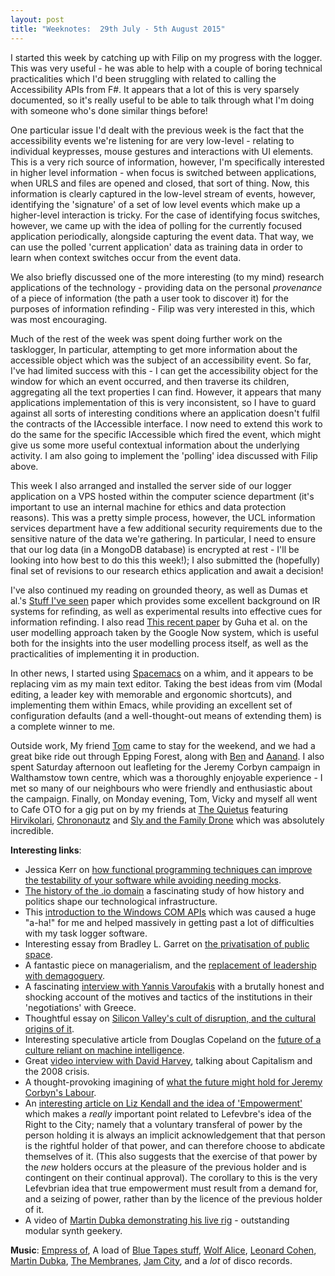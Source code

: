 ```yaml
---
layout: post
title: "Weeknotes:  29th July - 5th August 2015"
---
```


I started this week by catching up with Filip on my progress with the logger. This was very useful - he was able to help with a couple of boring technical practicalities which I'd been struggling with related to calling the Accessibility APIs from F#. It appears that a lot of this is very sparsely documented, so it's really useful to be able to talk through what I'm doing with someone who's done similar things before!

One particular issue I'd dealt with the previous week is the fact that the accessibility events we're listening for are very low-level - relating to individual keypresses, mouse gestures and interactions with UI elements. This is a very rich source of information, however, I'm specifically interested in higher level information - when focus is switched between applications, when URLS and files are opened and closed, that sort of thing. Now, this information is clearly captured in the low-level stream of events, however, identifying the 'signature' of a set of low level events which make up a higher-level interaction is tricky. For the case of identifying focus switches, however, we came up with the idea of polling for the currently focused application periodically, alongside capturing the event data. That way, we can use the polled 'current application' data as training data in order to learn when context switches occur from the event data.

We also briefly discussed one of the more interesting (to my mind) research applications of the technology - providing data on the personal *provenance* of a piece of information (the path a user took to discover it) for the purposes of information refinding - Filip was very interested in this, which was most encouraging.

Much of the rest of the week was spent doing further work on the tasklogger, In particular, attempting to get more information about the accessible object which was the subject of an accessibility event. So far, I've had limited success with this - I can get the accessibility object for the window for which an event occurred, and then traverse its children, aggregating all the text properties I can find. However, it appears that many applications implementation of this is very inconsistent, so I have to guard against all sorts of interesting conditions where an application doesn't fulfil the contracts of the IAccessible interface. I now need to extend this work to do the same for the specific IAccessible which fired the event, which might give us some more useful contextual information about the underlying activity. I am also going to implement the 'polling' idea discussed with Filip above.

This week I also arranged and installed the server side of our logger application on a VPS hosted within the computer science department (it's important to use an internal machine for ethics and data protection reasons). This was a pretty simple process, however, the UCL information services department have a few additional security requirements due to the sensitive nature of the data we're gathering. In particular, I need to ensure that our log data (in a MongoDB database) is encrypted at rest - I'll be looking into how best to do this this week!); I also submitted the (hopefully) final set of revisions to our research ethics application and await a decision!

I've also continued my reading on grounded theory, as well as Dumas et al.'s [Stuff I've seen](http://dl.acm.org/citation.cfm?id=860451) paper which provides some excellent background on IR systems for refinding, as well as experimental results into effective cues for information refinding. I also read [This recent paper](http://dl.acm.org/citation.cfm?id=2685309) by Guha et al. on the user modelling approach taken by the Google Now system, which is useful both for the insights into the user modelling process itself, as well as the practicalities of implementing it in production. 

In other news, I started using [Spacemacs](https://github.com/syl20bnr/spacemacs) on a whim, and it appears to be replacing vim as my main text editor. Taking the best ideas from vim (Modal editing, a leader key with memorable and ergonomic shortcuts), and implementing them within Emacs, while providing an excellent set of configuration defaults (and a well-thought-out means of extending them) is a complete winner to me.

Outside work, My friend [Tom](https://twitter.com/rentalcustard) came to stay for the weekend, and we had a great bike ride out through Epping Forest, along with [Ben](http://benfields.net/) and [Aanand](http://aanandprasad.com/). I also spent Saturday afternoon out leafleting for the Jeremy Corbyn campaign in Walthamstow town centre, which was a thoroughly enjoyable experience - I met so many of our neighbours who were friendly and enthusiastic about the campaign. Finally, on Monday evening, Tom, Vicky and myself all went to Cafe OTO for a gig put on by my friends at [The Quietus](http://thequietus.com/) featuring [Hirvikolari](https://www.facebook.com/hirvikolari), [Chrononautz](https://chrononautz.bandcamp.com/) and [Sly and the Family Drone](https://familydrone.bandcamp.com/) which was absolutely incredible.

**Interesting links**:

 * Jessica Kerr on [how functional programming techniques can improve the testability of your software while avoiding needing mocks](http://engineering.monsanto.com/2015/07/28/avoiding-mocks/).
 * [The history of the .io domain](http://citizen-ex.com/stories/io) a fascinating study of how history and politics shape our technological infrastructure.
 * This [introduction to the Windows COM APIs](http://www.moserware.com/2008/01/finally-understanding-com-after.html) which was caused a huge "a-ha!" for me and helped massively in getting past a lot of difficulties with my task logger software.
 * Interesting essay from Bradley L. Garret on [the privatisation of public space](http://www.theguardian.com/cities/2015/aug/04/pops-privately-owned-public-space-cities-direct-action?CMP=share_btn_tw).
 * A fantastic piece on managerialism, and the [replacement of leadership with demagoguery](https://medium.com/on-life-and-leadership/the-rise-of-the-demagogues-e56a3f0b6a3c).
 * A fascinating [interview with Yannis Varoufakis](https://www.themonthly.com.au/issue/2015/august/1438351200/christos-tsiolkas/greek-tragedy) with a brutally honest and shocking account of the motives and tactics of the institutions in their 'negotiations' with Greece.
 * Thoughtful essay on [Silicon Valley's cult of disruption, and the cultural origins of it](http://mic.com/articles/123311/silicon-valley-white-male-privilege-class-war).
 * Interesting speculative article from Douglas Copeland on the [future of a culture reliant on machine intelligence](http://www.ft.com/cms/s/2/475789b8-2b2b-11e5-acfb-cbd2e1c81cca.html#axzz3i7YejOqL).
 * Great [video interview with David Harvey](https://www.youtube.com/watch?v=UkWvx1QQ76c&feature=share&app=desktop), talking about Capitalism and the 2008 crisis.
 * A thought-provoking imagining of [what the future might hold for Jeremy Corbyn's Labour](http://dougald.nu/labour-through-the-looking-glass-15-early-morning-speculations-on-the-corbyn-surge/).
 * An [interesting article on Liz Kendall and the idea of 'Empowerment'](http://thoughcowardsflinch.com/2015/08/06/liz-kendall-and-the-meanings-of-empowement/) which makes a *really* important point related to Lefevbre's idea of the Right to the City; namely that a voluntary transferal of power by the person holding it is always an implicit acknowledgement that that person is the rightful holder of that power, and can therefore choose to abdicate themselves of it. (This also suggests that the exercise of that power by the *new* holders occurs at the pleasure of the previous holder and is contingent on their continual approval). The corollary to this is the very Lefevbrian idea that true empowerment must result from a demand for, and a seizing of power, rather than by the licence of the previous holder of it.
 * A video of [Martin Dubka demonstrating his live rig](https://www.youtube.com/watch?v=6E-9EN1u6EY) - outstanding modular synth geekery.

**Music**: [Empress of](https://open.spotify.com/artist/5QuBVnBPEzwYvFrgBbwpmU), A load of [Blue Tapes stuff](https://bluetapes.bandcamp.com/album/vol-1), [Wolf Alice](https://open.spotify.com/album/2L82g2rqAlNBcADFzayJBU), [Leonard Cohen](https://open.spotify.com/album/1WkGbKUjhOMru7uYl25jJb), [Martin Dubka](https://open.spotify.com/artist/1oEo1GhX9qUbuR94335vn6), [The Membranes](https://open.spotify.com/artist/1oEo1GhX9qUbuR94335vn6), [Jam City](https://open.spotify.com/album/56gsWKDrXkmwMrvNvrU6Ow), and a *lot* of disco records. 
